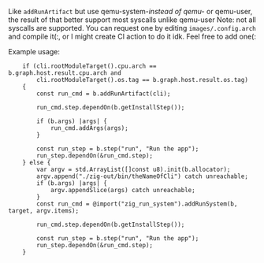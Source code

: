 Like `addRunArtifact` but use qemu-system-_instead of qemu-_ or qemu-user,
the result of that better support most syscalls unlike qemu-user
Note: not all syscalls are supported. You can request one by editing `images/.config.arch`
and compile it(:, or I might create CI action to do it idk. Feel free to add one(:

Example usage:

```zig
    if (cli.rootModuleTarget().cpu.arch == b.graph.host.result.cpu.arch and
        cli.rootModuleTarget().os.tag == b.graph.host.result.os.tag)
    {
        const run_cmd = b.addRunArtifact(cli);

        run_cmd.step.dependOn(b.getInstallStep());

        if (b.args) |args| {
            run_cmd.addArgs(args);
        }

        const run_step = b.step("run", "Run the app");
        run_step.dependOn(&run_cmd.step);
    } else {
        var argv = std.ArrayList([]const u8).init(b.allocator);
        argv.append("./zig-out/bin/theNameOfCli") catch unreachable;
        if (b.args) |args| {
            argv.appendSlice(args) catch unreachable;
        }
        const run_cmd = @import("zig_run_system").addRunSystem(b, target, argv.items);

        run_cmd.step.dependOn(b.getInstallStep());

        const run_step = b.step("run", "Run the app");
        run_step.dependOn(&run_cmd.step);
    }
```
